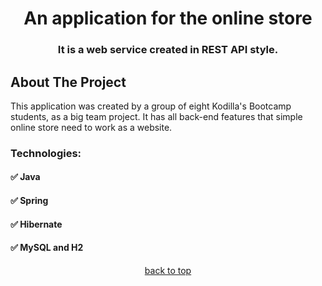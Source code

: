 <h1 align="center">An application for the online store</h1>
<h3 align="center">It is a web service created in REST API style.</h3>

<!-- ABOUT THE PROJECT -->
## About The Project

This application was created by a group of eight Kodilla's Bootcamp students, as a big team project. It has all back-end features that simple online store need to work as a website.

<h3 align="left">Technologies:</h3>
<h4 align="left">✅ Java</h4>
<h4 align="left">✅ Spring</h4>
<h4 align="left">✅ Hibernate</h4>
<h4 align="left">✅ MySQL and H2</h4>

<p align="center"><a href="#top">back to top</a></p>
